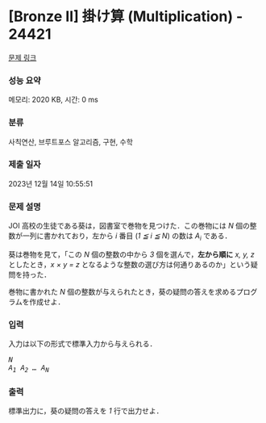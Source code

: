# [Bronze II] 掛け算 (Multiplication) - 24421 

[문제 링크](https://www.acmicpc.net/problem/24421) 

### 성능 요약

메모리: 2020 KB, 시간: 0 ms

### 분류

사칙연산, 브루트포스 알고리즘, 구현, 수학

### 제출 일자

2023년 12월 14일 10:55:51

### 문제 설명

<p>JOI 高校の生徒である葵は，図書室で巻物を見つけた．この巻物には <var>N</var> 個の整数が一列に書かれており，左から <var>i</var> 番目 (<var>1 ≦ i ≦ N</var>) の数は <var>A<sub>i</sub></var> である．</p>

<p>葵は巻物を見て，「この <var>N</var> 個の整数の中から <var>3</var> 個を選んで，<strong>左から順に</strong> <var>x, y, z</var> としたとき，<var>x × y = z</var> となるような整数の選び方は何通りあるのか」という疑問を持った．</p>

<p>巻物に書かれた <var>N</var> 個の整数が与えられたとき，葵の疑問の答えを求めるプログラムを作成せよ．</p>

### 입력 

 <p>入力は以下の形式で標準入力から与えられる．</p>

<pre><var>N</var>
<var>A<sub>1</sub></var> <var>A<sub>2</sub></var> <var>…</var> <var>A<sub>N</sub></var></pre>

### 출력 

 <p>標準出力に，葵の疑問の答えを <var>1</var> 行で出力せよ．</p>


